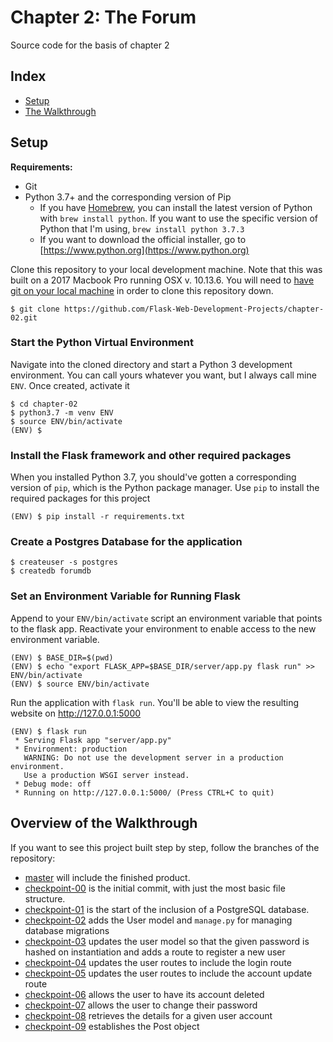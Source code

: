 # Chapter 2: The Forum

Source code for the basis of chapter 2

## Index

- [Setup](#Setup)
- [The Walkthrough](#Overview-of-the-Walkthrough)

## Setup

**Requirements:**

- Git
- Python 3.7+ and the corresponding version of Pip
  - If you have [Homebrew](https://brew.sh/), you can install the latest version of Python with `brew install python`. If you want to use the specific version of Python that I'm using, `brew install python 3.7.3`
  - If you want to download the official installer, go to [https://www.python.org](https://www.python.org)

Clone this repository to your local development machine.
Note that this was built on a 2017 Macbook Pro running OSX v. 10.13.6.
You will need to [have git on your local machine](https://git-scm.com/downloads) in order to clone this repository down.

```
$ git clone https://github.com/Flask-Web-Development-Projects/chapter-02.git
```

### Start the Python Virtual Environment

Navigate into the cloned directory and start a Python 3 development environment.
You can call yours whatever you want, but I always call mine `ENV`.
Once created, activate it

```
$ cd chapter-02
$ python3.7 -m venv ENV
$ source ENV/bin/activate
(ENV) $
```

### Install the Flask framework and other required packages

When you installed Python 3.7, you should've gotten a corresponding version of `pip`, which is the Python package manager.
Use `pip` to install the required packages for this project

```
(ENV) $ pip install -r requirements.txt
```

### Create a Postgres Database for the application

```
$ createuser -s postgres
$ createdb forumdb
```

### Set an Environment Variable for Running Flask

Append to your `ENV/bin/activate` script an environment variable that points to the flask app.
Reactivate your environment to enable access to the new environment variable.

```
(ENV) $ BASE_DIR=$(pwd)
(ENV) $ echo "export FLASK_APP=$BASE_DIR/server/app.py flask run" >> ENV/bin/activate
(ENV) $ source ENV/bin/activate
```

Run the application with `flask run`.
You'll be able to view the resulting website on http://127.0.0.1:5000

```
(ENV) $ flask run
 * Serving Flask app "server/app.py"
 * Environment: production
   WARNING: Do not use the development server in a production environment.
   Use a production WSGI server instead.
 * Debug mode: off
 * Running on http://127.0.0.1:5000/ (Press CTRL+C to quit)
```

## Overview of the Walkthrough

If you want to see this project built step by step, follow the branches of the repository:

- [master](https://github.com/Flask-Web-Development-Projects/chapter-02/) will include the finished product.
- [checkpoint-00](https://github.com/Flask-Web-Development-Projects/chapter-02/tree/checkpoint-00) is the initial commit, with just the most basic file structure.
- [checkpoint-01](https://github.com/Flask-Web-Development-Projects/chapter-02/tree/checkpoint-01) is the start of the inclusion of a PostgreSQL database.
- [checkpoint-02](https://github.com/Flask-Web-Development-Projects/chapter-02/tree/checkpoint-02) adds the User model and `manage.py` for managing database migrations
- [checkpoint-03](https://github.com/Flask-Web-Development-Projects/chapter-02/tree/checkpoint-03) updates the user model so that the given password is hashed on instantiation and adds a route to register a new user
- [checkpoint-04](https://github.com/Flask-Web-Development-Projects/chapter-02/tree/checkpoint-04) updates the user routes to include the login route
- [checkpoint-05](https://github.com/Flask-Web-Development-Projects/chapter-02/tree/checkpoint-05) updates the user routes to include the account update route
- [checkpoint-06](https://github.com/Flask-Web-Development-Projects/chapter-02/tree/checkpoint-06) allows the user to have its account deleted
- [checkpoint-07](https://github.com/Flask-Web-Development-Projects/chapter-02/tree/checkpoint-07) allows the user to change their password
- [checkpoint-08](https://github.com/Flask-Web-Development-Projects/chapter-02/tree/checkpoint-08) retrieves the details for a given user account
- [checkpoint-09](https://github.com/Flask-Web-Development-Projects/chapter-02/tree/checkpoint-09) establishes the Post object